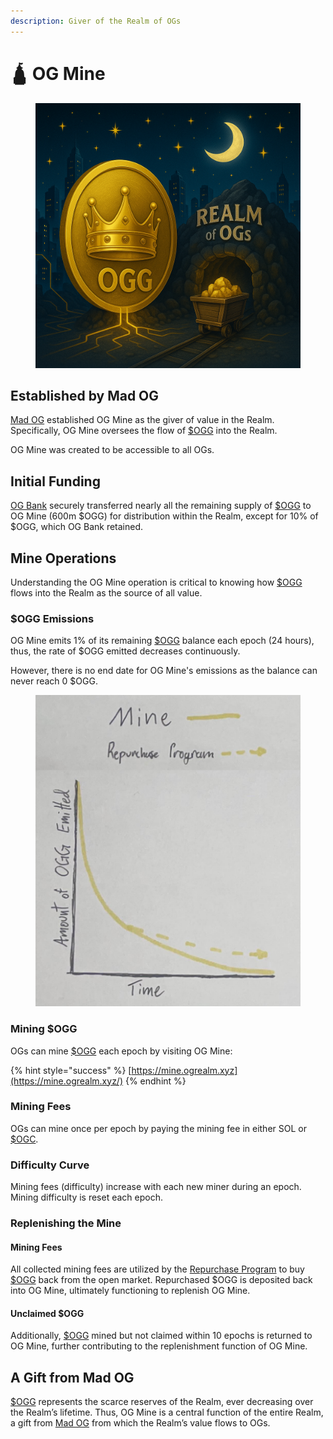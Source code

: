 ```yaml
---
description: Giver of the Realm of OGs
---
```


# 🛕 OG Mine

<figure><img src="../.gitbook/assets/Mine Image.png" alt=""><figcaption></figcaption></figure>

## Established by Mad OG

[Mad OG](../power/mad-og.md) established OG Mine as the giver of value in the Realm. Specifically, OG Mine oversees the flow of [$OGG](../constructs/tokens/usdogg-og-gold.md) into the Realm.

OG Mine was created to be accessible to all OGs.

## Initial Funding

[OG Bank](og-bank.md) securely transferred nearly all the remaining supply of [$OGG](../constructs/tokens/usdogg-og-gold.md) to OG Mine (600m $OGG) for distribution within the Realm, except for 10% of $OGG, which OG Bank retained.

## Mine Operations

Understanding the OG Mine operation is critical to knowing how [$OGG](../constructs/tokens/usdogg-og-gold.md) flows into the Realm as the source of all value.

### $OGG Emissions

OG Mine emits 1% of its remaining [$OGG](../constructs/tokens/usdogg-og-gold.md) balance each epoch (24 hours), thus, the rate of $OGG emitted decreases continuously.&#x20;

However, there is no end date for OG Mine's emissions as the balance can never reach 0 $OGG.

<figure><img src="../.gitbook/assets/mine.png" alt=""><figcaption></figcaption></figure>

### Mining $OGG

OGs can mine [$OGG](../constructs/tokens/usdogg-og-gold.md) each epoch by visiting OG Mine:

{% hint style="success" %}
[https://mine.ogrealm.xyz](https://mine.ogrealm.xyz/)
{% endhint %}

### Mining Fees

OGs can mine once per epoch by paying the mining fee in either SOL or [$OGC](../constructs/tokens/usdogc-og-coin.md).

### Difficulty Curve

Mining fees (difficulty) increase with each new miner during an epoch. Mining difficulty is reset each epoch.

### Replenishing the Mine

#### Mining Fees

All collected mining fees are utilized by the [Repurchase Program](../constructs/repurchase-program.md) to buy [$OGG](../constructs/tokens/usdogg-og-gold.md) back from the open market. Repurchased $OGG is deposited back into OG Mine, ultimately functioning to replenish OG Mine.

#### Unclaimed $OGG

Additionally, [$OGG](../constructs/tokens/usdogg-og-gold.md) mined but not claimed within 10 epochs is returned to OG Mine, further contributing to the replenishment function of OG Mine.

## A Gift from Mad OG

[$OGG](../constructs/tokens/usdogg-og-gold.md) represents the scarce reserves of the Realm, ever decreasing over the Realm’s lifetime. Thus, OG Mine is a central function of the entire Realm, a gift from [Mad OG](../power/mad-og.md) from which the Realm’s value flows to OGs.
